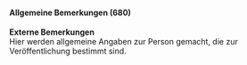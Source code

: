 #### Allgemeine Bemerkungen (680)
**Externe Bemerkungen**  
Hier werden allgemeine Angaben zur Person gemacht, die zur Veröffentlichung bestimmt sind.